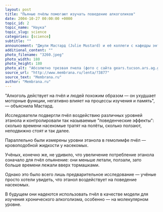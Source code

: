 ```yaml
---
layout: post
title: "Пьяные пчёлы помогают изучать поведение алкоголиков"
date: 2004-10-27 00:00:00 +0000
topic_id: 2
topic_name: "Наука"
topic_slug: science
categories: [science]
subtitle: ""
announcement: "Джули Мастард (Julie Mustard) и её коллеги с кафедры энтомологии университета Огайо (OSU: Department of Entomology) изучают воздействие алкоголя на человеческое поведение при помощи опьянённых пчёл."
additional_content: ""
photo_filename: "3260.jpeg"
photo_width: 180
photo_height: 180
photo_alt: "Абсолютно трезвая пчела (фото с сайта gears.tucson.ars.ag.gov)"
source_url: "http://www.membrana.ru/lenta/?3877"
source_text: "Membrana.ru"
author: "Membrana.ru"
---
```

"Алкоголь действует на пчёл и людей похожим образом — он ухудшает моторные функции, негативно влияет на процессы изучения и память", — объяснила Мастард.

Исследователи подвергли пчёл воздействию различных уровней этанола и контролировали так называемые "поведенческие эффекты": сколько времени насекомые тратят на полёты, сколько ползают, неподвижно стоят и так далее.

Параллельно были измерены уровни этанола в гемолимфе пчёл — кровоподобной жидкости у насекомых.

Учёных, конечно же, не удивило, что увеличение потребление этанола означало для пчёл опьянение: они меньше летали, ползали, зато больше времени лежали вверх тормашками.

Однако это было всего лишь предварительное исследование — учёные просто хотели увидеть, что этанол воздействует на поведение насекомых.

В будущем они надеются использовать пчёл в качестве модели для изучения хронического алкоголизма, особенно — на молекулярном уровне.
